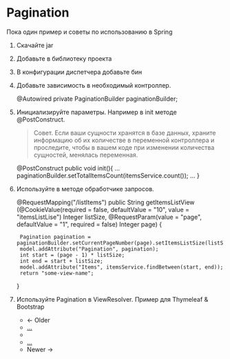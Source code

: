 # Pagination

Пока один пример и советы по использованию в Spring

1. Скачайте jar
2. Добавьте в библиотеку проекта
3. В конфигурации диспетчера добавьте бин

	<bean id="paginationBuilder" class="com.artglorin.web.utils.PaginationBuilderImpl" factory-method="getInstance" scope="prototype"/>

4. Добавьте зависимость в необходимый контроллер.

	@Autowired
	private PaginationBuilder paginationBuilder;

5. Инициализируйте параметры. Например в init методе @PostConstruct.

	> Совет. Если ваши сущности хранятся в базе данных, храните информацию об их количестве в переменной контроллера и проследите, чтобы в вашем коде при изменении количества сущностей, менялась переменная.

	@PostConstruct
	public void init(){
	    ...
		paginationBuilder.setTotalItemsCount(itemsService.count());
		...
	}

6. Используйте в методе обработчике запросов.

	@RequestMapping("/listItems")
	public String getItemsListView (@CookieValue(required = false, defaultValue = "10", value = "itemsListLise") Integer listSize,
	                               @RequestParam(value = "page", defaultValue = "1", required = false) Integer page) {

		Pagination pagination = paginationBuilder.setCurrentPageNumber(page).setItemsListSize(listSize).build();
		model.addAttribute("Pagination", pagination);
		int start = (page - 1) * listSize;
		int end = start + listSize;
		model.addAttribute("Items", itemsService.findBetween(start, end));
		return "some-view-name";
	}

7. Используйте Pagination в ViewResolver. Пример для Thymeleaf & Bootstrap

	<nav th:if="${Pagination}" role="navigation"> <!-- Start pager -->
	    <ul id="pager" class="pager"  th:with="url ='@{/listitems?page=}">
	        <th:block th:if="${Pagination.existPreviousSet}">
	            <li class="previous">
	                <a th:href="@{${url} + ${Pagination.firstPageInSet - 1}}"> <span>&larr;</span> Older </a>
                </li>
                <li class="disabled"><a href="#">&hellip;</a></li>
            </th:block>
            <li th:each="page : ${Pagination.setPages}" th:class="${page == Pagination.currentPage}? active">
                <a th:href="@{${url} + ${page}}" th:text="${page}"></a>
            </li>
            <th:block th:if="${Pagination.existNextSet}">
                <li class="disabled"><a href="#">&hellip;</a></li>
                <li class="previous">
                   <a th:href="@{${url} + ${Pagination.lastPageInSet + 1}}">Newer <span aria-hidden="true">&rarr;</span> </a>
               </li>
            </th:block>
	    </ul>
	</nav>
